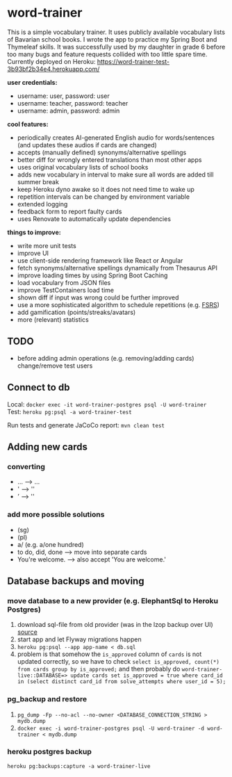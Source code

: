 # word-trainer

This is a simple vocabulary trainer. It uses publicly available vocabulary lists of Bavarian school books.
I wrote the app to practice my Spring Boot and Thymeleaf skills.
It was successfully used by my daughter in grade 6 before too many bugs and feature requests collided with too little spare time.
Currently deployed on Heroku: https://word-trainer-test-3b93bf2b34e4.herokuapp.com/

**user credentials:**
 - username: user, password: user
 - username: teacher, password: teacher
 - username: admin, password: admin

**cool features:**
- periodically creates AI-generated English audio for words/sentences (and updates these audios if cards are changed)
- accepts (manually defined) synonyms/alternative spellings
- better diff for wrongly entered translations than most other apps
- uses original vocabulary lists of school books
- adds new vocabulary in interval to make sure all words are added till summer break
- keep Heroku dyno awake so it does not need time to wake up
- repetition intervals can be changed by environment variable
- extended logging
- feedback form to report faulty cards
- uses Renovate to automatically update dependencies

**things to improve:**
- write more unit tests
- improve UI
- use client-side rendering framework like React or Angular
- fetch synonyms/alternative spellings dynamically from Thesaurus API
- improve loading times by using Spring Boot Caching
- load vocabulary from JSON files
- improve TestContainers load time
- shown diff if input was wrong could be further improved
- use a more sophisticated algorithm to schedule repetitions (e.g. [FSRS](https://en.wikipedia.org/wiki/Spaced_repetition#Algorithms))
- add gamification (points/streaks/avatars)
- more (relevant) statistics

## TODO
- before adding admin operations (e.g. removing/adding cards) change/remove test users

## Connect to db
Local: `docker exec -it word-trainer-postgres psql -U word-trainer`\
Test: `heroku pg:psql -a word-trainer-test`

Run tests and generate JaCoCo report: `mvn clean test`

## Adding new cards
### converting
* … --> ...
* ' --> ''
* ’ --> ''

### add more possible solutions
* (sg)
* (pl)
* a/ (e.g. a/one hundred)
* to do, did, done --> move into separate cards
* You're welcome. --> also accept 'You are welcome.'

## Database backups and moving

### move database to a new provider (e.g. ElephantSql to Heroku Postgres)
1. download sql-file from old provider (was in the lzop backup over UI) [source](https://www.jucktion.com/dev/postgresql-elephantsql-to-heroku/)
1. start app and let Flyway migrations happen
1. `heroku pg:psql --app app-name < db.sql`
1. problem is that somehow the `is_approved` column of `cards` is not updated correctly, so we have to check `select is_approved, count(*) from cards group by is_approved;` and then probably do `word-trainer-live::DATABASE=> update cards set is_approved = true where card_id in (select distinct card_id from solve_attempts where user_id = 5);`

### pg_backup and restore
1. `pg_dump -Fp --no-acl --no-owner <DATABASE_CONNECTION_STRING > mydb.dump`
2. `docker exec -i word-trainer-postgres psql -U word-trainer -d word-trainer < mydb.dump`

### heroku postgres backup
`heroku pg:backups:capture -a word-trainer-live`

